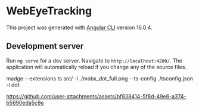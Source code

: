 # WebEyeTracking

This project was generated with [Angular CLI](https://github.com/angular/angular-cli) version 16.0.4.

## Development server

Run `ng serve` for a dev server. Navigate to `http://localhost:4200/`. The application will automatically reload if you change any of the source files.

madge --extensions ts src/ -i ./mobx_dot_full.png  --ts-config ./tsconfig.json -l dot


https://github.com/user-attachments/assets/bf838414-5f8d-49e6-a374-b5690eda5c8e


